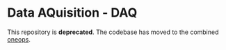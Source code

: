 # Data AQuisition - DAQ 

This repository is __deprecated__. The codebase has moved to the combined [oneops](https://github.com/oneops/oneops).
